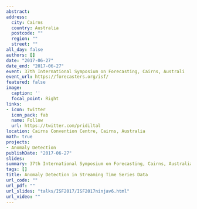 ```yaml
---
abstract: 
address:
  city: Cairns
  country: Australia
  postcode: ""
  region: ""
  street: ""
all_day: false
authors: []
date: "2017-06-27"
date_end: "2017-06-27"
event: 37th International Symposium on Forecasting, Cairns, Australi
event_url: https://forecasters.org/isf/
featured: false
image:
  caption: ''
  focal_point: Right
links:
- icon: twitter
  icon_pack: fab
  name: Follow
  url: https://twitter.com/pridiltal
location: Cairns Convention Centre, Cairns, Australia
math: true
projects:
- Anomaly Detection
publishDate: "2017-06-27"
slides: 
summary: 37th International Symposium on Forecasting, Cairns, Australia
tags: []
title: Anomaly Detection in Streaming Time Series Data
url_code: ""
url_pdf: ""
url_slides: "talks/ISF2017/ISF2017ninjav6.html" 
url_video: ""
---
```



